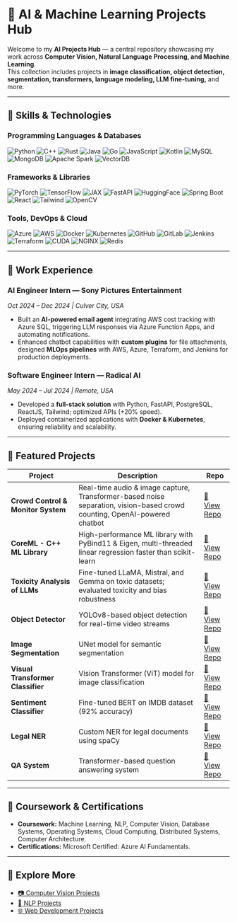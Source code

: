 # 🤖 AI & Machine Learning Projects Hub

Welcome to my **AI Projects Hub** — a central repository showcasing my work across **Computer Vision, Natural Language Processing, and Machine Learning**.  
This collection includes projects in **image classification, object detection, segmentation, transformers, language modeling, LLM fine-tuning,** and more.

---

## 🚀 Skills & Technologies

### **Programming Languages & Databases**
![Python](https://img.shields.io/badge/Python-3776AB?style=flat&logo=python&logoColor=white)
![C++](https://img.shields.io/badge/C++-00599C?style=flat&logo=cplusplus&logoColor=white)
![Rust](https://img.shields.io/badge/Rust-000000?style=flat&logo=rust&logoColor=white)
![Java](https://img.shields.io/badge/Java-007396?style=flat&logo=java&logoColor=white)
![Go](https://img.shields.io/badge/Go-00ADD8?style=flat&logo=go&logoColor=white)
![JavaScript](https://img.shields.io/badge/JavaScript-F7DF1E?style=flat&logo=javascript&logoColor=black)
![Kotlin](https://img.shields.io/badge/Kotlin-0095D5?style=flat&logo=kotlin&logoColor=white)
![MySQL](https://img.shields.io/badge/MySQL-4479A1?style=flat&logo=mysql&logoColor=white)
![MongoDB](https://img.shields.io/badge/MongoDB-47A248?style=flat&logo=mongodb&logoColor=white)
![Apache Spark](https://img.shields.io/badge/Apache%20Spark-E25A1C?style=flat&logo=apachespark&logoColor=white)
![VectorDB](https://img.shields.io/badge/VectorDB-4285F4?style=flat)

### **Frameworks & Libraries**
![PyTorch](https://img.shields.io/badge/PyTorch-EE4C2C?style=flat&logo=pytorch&logoColor=white)
![TensorFlow](https://img.shields.io/badge/TensorFlow-FF6F00?style=flat&logo=tensorflow&logoColor=white)
![JAX](https://img.shields.io/badge/JAX-005F9E?style=flat&logoColor=white)
![FastAPI](https://img.shields.io/badge/FastAPI-009688?style=flat&logo=fastapi&logoColor=white)
![HuggingFace](https://img.shields.io/badge/HuggingFace-F5A623?style=flat&logo=huggingface&logoColor=white)
![Spring Boot](https://img.shields.io/badge/Spring%20Boot-6DB33F?style=flat&logo=springboot&logoColor=white)
![React](https://img.shields.io/badge/React-61DAFB?style=flat&logo=react&logoColor=black)
![Tailwind](https://img.shields.io/badge/Tailwind_CSS-06B6D4?style=flat&logo=tailwindcss&logoColor=white)
![OpenCV](https://img.shields.io/badge/OpenCV-5C3EE8?style=flat&logo=opencv&logoColor=white)

### **Tools, DevOps & Cloud**
![Azure](https://img.shields.io/badge/Azure-0078D4?style=flat&logo=microsoftazure&logoColor=white)
![AWS](https://img.shields.io/badge/AWS-232F3E?style=flat&logo=amazonaws&logoColor=white)
![Docker](https://img.shields.io/badge/Docker-2496ED?style=flat&logo=docker&logoColor=white)
![Kubernetes](https://img.shields.io/badge/Kubernetes-326CE5?style=flat&logo=kubernetes&logoColor=white)
![GitHub](https://img.shields.io/badge/GitHub-181717?style=flat&logo=github&logoColor=white)
![GitLab](https://img.shields.io/badge/GitLab-FC6D26?style=flat&logo=gitlab&logoColor=white)
![Jenkins](https://img.shields.io/badge/Jenkins-D24939?style=flat&logo=jenkins&logoColor=white)
![Terraform](https://img.shields.io/badge/Terraform-623CE4?style=flat&logo=terraform&logoColor=white)
![CUDA](https://img.shields.io/badge/CUDA-76B900?style=flat&logo=nvidia&logoColor=white)
![NGINX](https://img.shields.io/badge/NGINX-009639?style=flat&logo=nginx&logoColor=white)
![Redis](https://img.shields.io/badge/Redis-DC382D?style=flat&logo=redis&logoColor=white)

---

## 💼 Work Experience

### **AI Engineer Intern — Sony Pictures Entertainment**  
*Oct 2024 – Dec 2024 | Culver City, USA*  
- Built an **AI-powered email agent** integrating AWS cost tracking with Azure SQL, triggering LLM responses via Azure Function Apps, and automating notifications.  
- Enhanced chatbot capabilities with **custom plugins** for file attachments, designed **MLOps pipelines** with AWS, Azure, Terraform, and Jenkins for production deployments.

### **Software Engineer Intern — Radical AI**  
*May 2024 – Jul 2024 | Remote, USA*  
- Developed a **full-stack solution** with Python, FastAPI, PostgreSQL, ReactJS, Tailwind; optimized APIs (+20% speed).  
- Deployed containerized applications with **Docker & Kubernetes**, ensuring reliability and scalability.

---

## 📂 Featured Projects

| Project | Description | Repo |
|---------|-------------|------|
| **Crowd Control & Monitor System** | Real-time audio & image capture, Transformer-based noise separation, vision-based crowd counting, OpenAI-powered chatbot | [🔗 View Repo](https://github.com/YourUsername/crowd-monitor) |
| **CoreML - C++ ML Library** | High-performance ML library with PyBind11 & Eigen, multi-threaded linear regression faster than scikit-learn | [🔗 View Repo](https://github.com/YourUsername/coreml-cpp) |
| **Toxicity Analysis of LLMs** | Fine-tuned LLaMA, Mistral, and Gemma on toxic datasets; evaluated toxicity and bias robustness | [🔗 View Repo](https://github.com/YourUsername/toxicity-llm) |
| **Object Detector** | YOLOv8-based object detection for real-time video streams | [🔗 View Repo](https://github.com/YourUsername/object-detector) |
| **Image Segmentation** | UNet model for semantic segmentation | [🔗 View Repo](https://github.com/YourUsername/image-segmentation) |
| **Visual Transformer Classifier** | Vision Transformer (ViT) model for image classification | [🔗 View Repo](https://github.com/YourUsername/vit-classifier) |
| **Sentiment Classifier** | Fine-tuned BERT on IMDB dataset (92% accuracy) | [🔗 View Repo](https://github.com/YourUsername/sentiment-classifier) |
| **Legal NER** | Custom NER for legal documents using spaCy | [🔗 View Repo](https://github.com/YourUsername/legal-ner) |
| **QA System** | Transformer-based question answering system | [🔗 View Repo](https://github.com/YourUsername/qa-system) |

---

## 📜 Coursework & Certifications
- **Coursework:** Machine Learning, NLP, Computer Vision, Database Systems, Operating Systems, Cloud Computing, Distributed Systems, Computer Architecture.  
- **Certifications:** Microsoft Certified: Azure AI Fundamentals.

---

## 🔗 Explore More
- [📷 Computer Vision Projects](https://github.com/YourUsername/cv-hub)  
- [🧠 NLP Projects](https://github.com/YourUsername/nlp-hub)  
- [🌐 Web Development Projects](https://github.com/YourUsername/webdev-hub)
